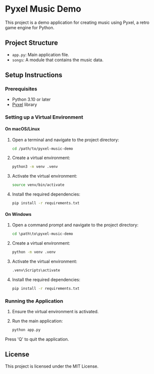 # Pyxel Music Demo

This project is a demo application for creating music using Pyxel, a retro game engine for Python.

## Project Structure

- `app.py`: Main application file.
- `songs`: A module that contains the music data.

## Setup Instructions

### Prerequisites

- Python 3.10 or later
- [Pyxel](https://github.com/kitao/pyxel) library

### Setting up a Virtual Environment

#### On macOS/Linux

1. Open a terminal and navigate to the project directory:

   ```zsh
   cd /path/to/pyxel-music-demo
   ```

2. Create a virtual environment:

   ```zsh
   python3 -m venv .venv
   ```

3. Activate the virtual environment:

   ```zsh
   source venv/bin/activate
   ```

4. Install the required dependencies:

   ```zsh
   pip install -r requirements.txt
   ```

#### On Windows

1. Open a command prompt and navigate to the project directory:

   ```cmd
   cd \path\to\pyxel-music-demo
   ```

2. Create a virtual environment:

   ```cmd
   python -m venv .venv
   ```

3. Activate the virtual environment:

   ```cmd
   .venv\Scripts\activate
   ```

4. Install the required dependencies:

   ```cmd
   pip install -r requirements.txt
   ```

### Running the Application

1. Ensure the virtual environment is activated.
2. Run the main application:

   ```zsh
   python app.py
   ```

Press 'Q' to quit the application.

## License

This project is licensed under the MIT License.
